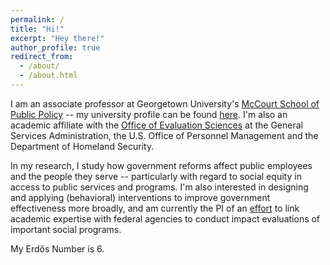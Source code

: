 ```yaml
---
permalink: /
title: "Hi!"
excerpt: "Hey there!"
author_profile: true
redirect_from: 
  - /about/
  - /about.html
---
```


I am an associate professor at Georgetown University's <a href="https://mccourt.georgetown.edu" target="_blank">McCourt School of Public Policy</a> -- my university profile can be found <a href="https://gufaculty360.georgetown.edu/s/contact/0031Q00002CYX4KQAX/sebastian-jilke" target="_blank">here</a>.  I'm also an academic affiliate with the <a href="https://oes.gsa.gov" target="_blank">Office of Evaluation Sciences</a> at the General Services Administration, the  U.S. Office of Personnel Management and the Department of Homeland Security.

In my research, I study how government reforms affect public employees and the people they serve -- particularly with regard to social equity in access to public services and programs. I'm also interested in designing and applying (behavioral) interventions to improve government effectiveness more broadly, and am currently the PI of an <a href="https://mccourt.georgetown.edu/news/finding-out-what-works/" target="_blank">effort</a> to link academic expertise with federal agencies to conduct impact evaluations of important social programs.

My Erdős Number is 6.
